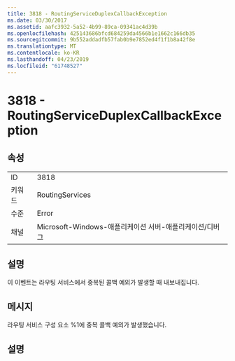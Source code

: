 ```yaml
---
title: 3818 - RoutingServiceDuplexCallbackException
ms.date: 03/30/2017
ms.assetid: aafc3932-5a52-4b99-89ca-09341ac4d39b
ms.openlocfilehash: 425143686bfcd684259da4566b1e1662c166db35
ms.sourcegitcommit: 9b552addadfb57fab0b9e7852ed4f1f1b8a42f8e
ms.translationtype: MT
ms.contentlocale: ko-KR
ms.lasthandoff: 04/23/2019
ms.locfileid: "61748527"
---
```

# <a name="3818---routingserviceduplexcallbackexception"></a>3818 - RoutingServiceDuplexCallbackException
## <a name="properties"></a>속성  
  
|||  
|-|-|  
|ID|3818|  
|키워드|RoutingServices|  
|수준|Error|  
|채널|Microsoft-Windows-애플리케이션 서버-애플리케이션/디버그|  
  
## <a name="description"></a>설명  
 이 이벤트는 라우팅 서비스에서 중복된 콜백 예외가 발생할 때 내보내집니다.  
  
## <a name="message"></a>메시지  
 라우팅 서비스 구성 요소 %1에 중복 콜백 예외가 발생했습니다.  
  
## <a name="details"></a>설명
